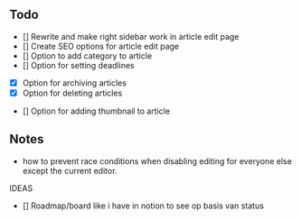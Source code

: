 ## Todo

- [] Rewrite and make right sidebar work in article edit page
- [] Create SEO options for article edit page
- [] Option to add category to article
- [] Option for setting deadlines
- [x] Option for archiving articles
- [x] Option for deleting articles
- [] Option for adding thumbnail to article

## Notes

- how to prevent race conditions when disabling editing for everyone else except the current editor.

IDEAS

- [] Roadmap/board like i have in notion to see op basis van status
